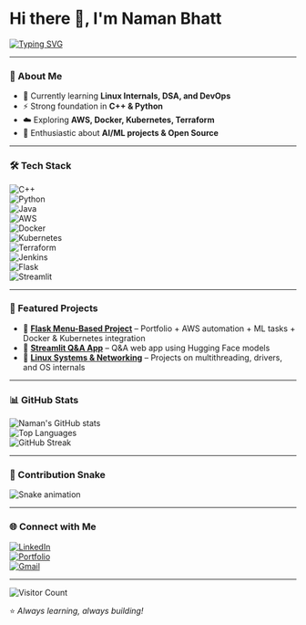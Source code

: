 # Hi there 👋, I'm Naman Bhatt  

[![Typing SVG](https://readme-typing-svg.demolab.com?font=Fira+Code&size=24&pause=1000&color=00C9F7&width=600&lines=Software+Developer;Cloud+%26+DevOps+Enthusiast;AI%2FML+Learner;Always+Learning+%26+Building)](https://git.io/typing-svg)  

---

### 🚀 About Me
- 🌱 Currently learning **Linux Internals, DSA, and DevOps**  
- ⚡ Strong foundation in **C++ & Python**  
- ☁️ Exploring **AWS, Docker, Kubernetes, Terraform**  
- 🤖 Enthusiastic about **AI/ML projects & Open Source**  

---

### 🛠️ Tech Stack  
![C++](https://img.shields.io/badge/C++-00599C?style=for-the-badge&logo=c%2B%2B&logoColor=white)  
![Python](https://img.shields.io/badge/Python-3776AB?style=for-the-badge&logo=python&logoColor=white)  
![Java](https://img.shields.io/badge/Java-007396?style=for-the-badge&logo=openjdk&logoColor=white)  
![AWS](https://img.shields.io/badge/AWS-232F3E?style=for-the-badge&logo=amazonaws&logoColor=white)  
![Docker](https://img.shields.io/badge/Docker-2496ED?style=for-the-badge&logo=docker&logoColor=white)  
![Kubernetes](https://img.shields.io/badge/Kubernetes-326CE5?style=for-the-badge&logo=kubernetes&logoColor=white)  
![Terraform](https://img.shields.io/badge/Terraform-7B42BC?style=for-the-badge&logo=terraform&logoColor=white)  
![Jenkins](https://img.shields.io/badge/Jenkins-D24939?style=for-the-badge&logo=jenkins&logoColor=white)  
![Flask](https://img.shields.io/badge/Flask-000000?style=for-the-badge&logo=flask&logoColor=white)  
![Streamlit](https://img.shields.io/badge/Streamlit-FF4B4B?style=for-the-badge&logo=streamlit&logoColor=white)  

---

### 📌 Featured Projects
- 🔹 **[Flask Menu-Based Project](#)** – Portfolio + AWS automation + ML tasks + Docker & Kubernetes integration  
- 🔹 **[Streamlit Q&A App](#)** – Q&A web app using Hugging Face models  
- 🔹 **[Linux Systems & Networking](#)** – Projects on multithreading, drivers, and OS internals  

---

### 📊 GitHub Stats
![Naman's GitHub stats](https://github-readme-stats.vercel.app/api?username=yourusername&show_icons=true&theme=tokyonight)  
![Top Languages](https://github-readme-stats.vercel.app/api/top-langs/?username=yourusername&layout=compact&theme=tokyonight)  
![GitHub Streak](https://streak-stats.demolab.com?user=yourusername&theme=tokyonight&hide_border=true)  

---

### 🐍 Contribution Snake  
![Snake animation](https://github.com/yourusername/yourusername/blob/output/github-contribution-grid-snake.svg)  

---

### 🌐 Connect with Me  
[![LinkedIn](https://img.shields.io/badge/LinkedIn-0077B5?style=for-the-badge&logo=linkedin&logoColor=white)](#)  
[![Portfolio](https://img.shields.io/badge/Portfolio-000000?style=for-the-badge&logo=About.me&logoColor=white)](#)  
[![Gmail](https://img.shields.io/badge/Email-D14836?style=for-the-badge&logo=gmail&logoColor=white)](mailto:youremail@gmail.com)  

---

![Visitor Count](https://komarev.com/ghpvc/?username=yourusername&color=blue&style=flat)  

⭐️ *Always learning, always building!*  
